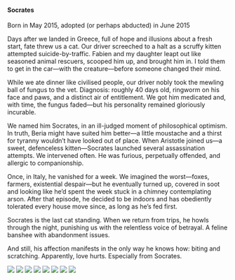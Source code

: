 <h4>Socrates</h4>

Born in May 2015, adopted (or perhaps abducted) in June 2015

Days after we landed in Greece, full of hope and illusions about a fresh start, fate threw us a cat. Our driver screeched to a halt as a scruffy kitten attempted suicide-by-traffic. Fabien and my daughter leapt out like seasoned animal rescuers, scooped him up, and brought him in. I told them to get in the car—with the creature—before someone changed their mind.

While we ate dinner like civilised people, our driver nobly took the mewling ball of fungus to the vet. Diagnosis: roughly 40 days old, ringworm on his face and paws, and a distinct air of entitlement. We got him medicated and, with time, the fungus faded—but his personality remained gloriously incurable.

We named him Socrates, in an ill-judged moment of philosophical optimism. In truth, Beria might have suited him better—a little moustache and a thirst for tyranny wouldn’t have looked out of place. When Aristotle joined us—a sweet, defenceless kitten—Socrates launched several assassination attempts. We intervened often. He was furious, perpetually offended, and allergic to companionship.

Once, in Italy, he vanished for a week. We imagined the worst—foxes, farmers, existential despair—but he eventually turned up, covered in soot and looking like he’d spent the week stuck in a chimney contemplating arson. After that episode, he decided to be indoors and has obediently tolerated every house move since, as long as he’s fed first.

Socrates is the last cat standing. When we return from trips, he howls through the night, punishing us with the relentless voice of betrayal. A feline banshee with abandonment issues.

And still, his affection manifests in the only way he knows how: biting and scratching. Apparently, love hurts. Especially from Socrates.


![](32.JPG)
![](33.JPG)
![](34.JPG)
![](35.JPG)
![](36.JPG)
![](37.JPG)
![](38.JPG)
![](39.JPG)
